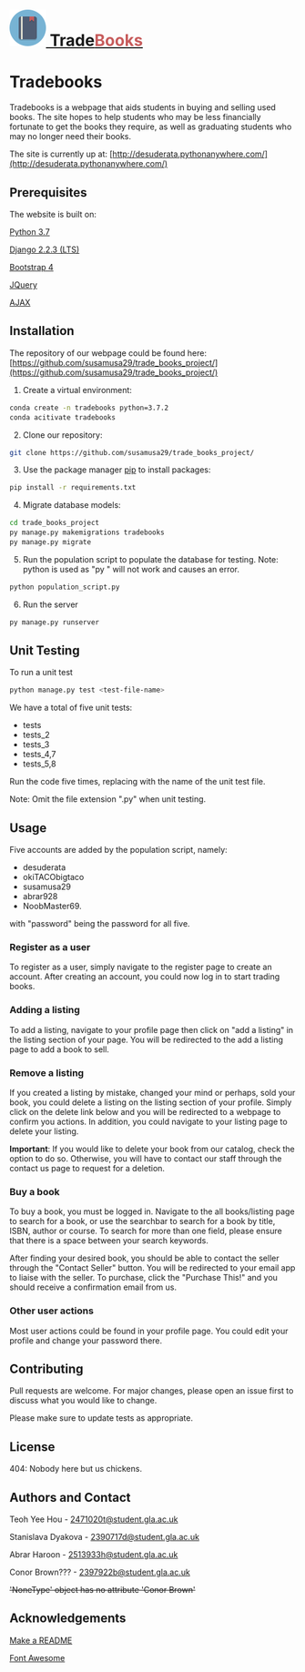 <p align="center">
    <a href="http://desuderata.pythonanywhere.com">
      <h1 style="color:rgb(119,179,212);">
        <img src="/static/images/tradebooklogo.png"
             alt="TradeBooks Logo"
             width="64"
             height="64">
        Trade<span style="color:rgb(199,92,92);">Books</span>
      </h1>
    </a>
</p>

# Tradebooks

Tradebooks is a webpage that aids students in buying and selling used books. The site hopes to help students who may be less financially fortunate to get the books they require, as well as graduating students who may no longer need their books.

The site is currently up at: [http://desuderata.pythonanywhere.com/](http://desuderata.pythonanywhere.com/)

## Prerequisites

The website is built on:

[Python 3.7](https://www.python.org/downloads/release/python-370/)

[Django 2.2.3 (LTS)](https://docs.djangoproject.com/en/3.0/releases/2.2.3/)

[Bootstrap 4](https://getbootstrap.com/)

[JQuery](https://jquery.com/)

[AJAX](https://api.jquery.com/category/ajax/)


## Installation

The repository of our webpage could be found here: [https://github.com/susamusa29/trade_books_project/](https://github.com/susamusa29/trade_books_project/)

1. Create a virtual environment:
```bash
conda create -n tradebooks python=3.7.2
conda acitivate tradebooks
```

2. Clone our repository:
```bash
git clone https://github.com/susamusa29/trade_books_project/
```

3. Use the package manager [pip](https://pip.pypa.io/en/stable/) to install packages:
```bash
pip install -r requirements.txt
```

4. Migrate database models:
```bash
cd trade_books_project
py manage.py makemigrations tradebooks
py manage.py migrate
```

5. Run the population script to populate the database for testing.
Note: python is used as "py " will not work and causes an error.
```bash
python population_script.py
```

6. Run the server
```bash
py manage.py runserver
```

## Unit Testing

To run a unit test
```bash
python manage.py test <test-file-name>
```

We have a total of five unit tests:

- tests
- tests_2
- tests_3
- tests_4,7
- tests_5,8

Run the code five times, replacing <test-file-name> with the name of the unit test file.

Note: Omit the file extension ".py" when unit testing.

## Usage

Five accounts are added by the population script, namely:
- desuderata
- okiTACObigtaco
- susamusa29
- abrar928
- NoobMaster69.

with "password" being the password for all five.
### Register as a user
To register as a user, simply navigate to the register page to create an account. After creating an account, you could now log in to start trading books.

### Adding a listing

To add a listing, navigate to your profile page then click on "add a listing" in the listing section of your page. You will be redirected to the add a listing page to add a book to sell.

### Remove a listing

If you created a listing by mistake, changed your mind or perhaps, sold your book, you could delete a listing on the listing section of your profile. Simply click on the delete link below and you will be redirected to a webpage to confirm you actions. In addition, you could navigate to your listing page to delete your listing.

**Important**: If you would like to delete your book from our catalog, check the option to do so. Otherwise, you will have to contact our staff through the contact us page to request for a deletion.

### Buy a book

To buy a book, you must be logged in. Navigate to the all books/listing page to search for a book, or use the searchbar to search for a book by title, ISBN, author or course. To search for more than one field, please ensure that there is a space between your search keywords.

After finding your desired book, you should be able to contact the seller through the "Contact Seller" button. You will be redirected to your email app to liaise with the seller. To purchase, click the "Purchase This!" and you should receive a confirmation email from us.

### Other user actions
Most user actions could be found in your profile page. You could edit your profile and change your password there.


## Contributing
Pull requests are welcome. For major changes, please open an issue first to discuss what you would like to change.

Please make sure to update tests as appropriate.

## License
404: Nobody here but us chickens.

## Authors and Contact
Teoh Yee Hou - [2471020t@student.gla.ac.uk](2471020t@student.gla.ac.uk)

Stanislava Dyakova - [2390717d@student.gla.ac.uk](2390717d@student.gla.ac.uk)

Abrar Haroon - [2513933h@student.gla.ac.uk](2513933h@student.gla.ac.uk)

Conor Brown??? - [2397922b@student.gla.ac.uk](2397922b@student.gla.ac.uk)


~~'NoneType' object has no attribute 'Conor Brown'~~

## Acknowledgements
[Make a README](https://www.makeareadme.com/)

[Font Awesome](https://fontawesome.com/)
